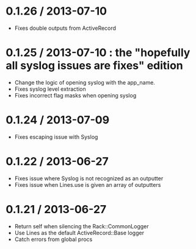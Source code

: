 
0.1.26 / 2013-07-10 
===================

 * Fixes double outputs from ActiveRecord

0.1.25 / 2013-07-10 : the "hopefully all syslog issues are fixes" edition
===================

 * Change the logic of opening syslog with the app_name.
 * Fixes syslog level extraction
 * Fixes incorrect flag masks when opening syslog

0.1.24 / 2013-07-09 
===================

 * Fixes escaping issue with Syslog

0.1.22 / 2013-06-27 
===================

 * Fixes issue where Syslog is not recognized as an outputter
 * Fixes issue when Lines.use is given an array of outputters

0.1.21 / 2013-06-27 
===================

 * Return self when silencing the Rack::CommonLogger
 * Use Lines as the default ActiveRecord::Base logger
 * Catch errors from global procs

